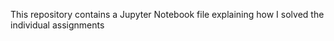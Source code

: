 This repository contains a Jupyter Notebook file explaining how I solved the individual assignments
